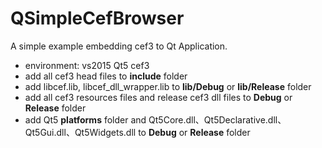 # QSimpleCefBrowser
A simple example embedding cef3 to Qt Application.


* environment: vs2015 Qt5 cef3
* add all cef3 head files to **include** folder 
* add libcef.lib, libcef_dll_wrapper.lib to **lib/Debug** or **lib/Release** folder
* add all cef3 resources files and release cef3 dll files to **Debug** or **Release** folder
* add Qt5  **platforms** folder and Qt5Core.dll、Qt5Declarative.dll、Qt5Gui.dll、Qt5Widgets.dll to **Debug** or **Release** folder

